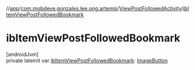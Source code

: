 //[app](../../../index.md)/[com.mobdeve.gonzales.lee.ong.artemis](../index.md)/[ViewPostFollowedActivity](index.md)/[ibItemViewPostFollowedBookmark](ib-item-view-post-followed-bookmark.md)

# ibItemViewPostFollowedBookmark

[androidJvm]\
private lateinit var [ibItemViewPostFollowedBookmark](ib-item-view-post-followed-bookmark.md): [ImageButton](https://developer.android.com/reference/kotlin/android/widget/ImageButton.html)
